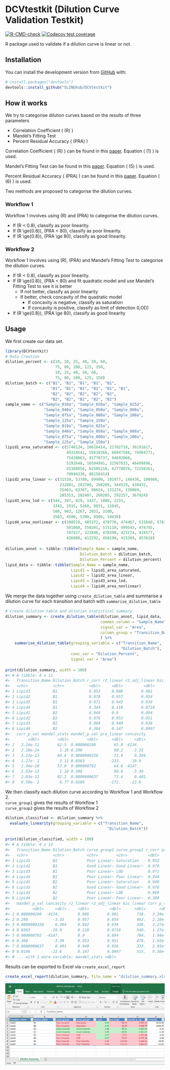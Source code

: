 
<!-- README.md is generated from README.Rmd. Please edit that file -->

# DCVtestkit (Dilution Curve Validation Testkit)

<!-- badges: start -->

[![R-CMD-check](https://github.com/SLINGhub/DCVtestkit/workflows/R-CMD-check/badge.svg)](https://github.com/SLINGhub/DCVtestkit/actions)
[![Codecov test
coverage](https://codecov.io/gh/SLINGhub/DCVtestkit/branch/master/graph/badge.svg)](https://codecov.io/gh/SLINGhub/DCVtestkit?branch=master)
<!-- badges: end -->

R package used to validate if a dilution curve is linear or not.

## Installation

You can install the development version from
[GitHub](https://github.com/) with:

``` r
# install.packages("devtools")
devtools::install_github("SLINGhub/DCVtestkit")
```

## How it works

We try to categorise dilution curves based on the results of three
parameters

  - Correlation Coefficient ( \(R\) )
  - Mandel’s Fitting Test  
  - Percent Residual Accuracy ( \(PRA\) )

Correlation Coefficient ( \(R\) ) can be found in this
[paper](https://link.springer.com/article/10.1007/s00769-002-0487-6).
Equation ( \(1\) ) is used.

Mandel’s Fitting Test can be found in this
[paper](https://pubs.rsc.org/en/content/articlelanding/2013/ay/c2ay26400e#!divAbstract).
Equation ( \(5\) ) is used.

Percent Residual Accuracy ( \(PRA\) ) can be found in this
[paper](https://www.sciencedirect.com/science/article/abs/pii/S0039914018307549).
Equation ( \(6\) ) is used.

Two methods are proposed to categorise the dilution curves.

### Workflow 1

Workflow 1 involves using \(R\) and \(PRA\) to categorise the dilution
curves.

  - If \(R < 0.8\), classify as poor linearity.  
  - If \(R \ge{0.8}\), \(PRA < 80\), classify as poor linearity.  
  - If \(R \ge{0.8}\), \(PRA \ge 80\), classify as good linearity.

### Workflow 2

Workflow 1 involves using \(R\), \(PRA\) and Mandel’s Fitting Test to
categorise the dilution curves.

  - If \(R < 0.8\), classify as poor linearity.
  - If \(R \ge{0.8}\), \(PRA < 80\) and fit quadratic model and use
    Mandel’s Fitting Test to see it is better
      - If not better, classify as poor linearity
      - If better, check concavity of the quadratic model
          - If concavity is negative, classify as saturation
          - If concavity is positive, classify as limit of detection
            (LOD)
  - If \(R \ge{0.8}\), \(PRA \ge 80\), classify as good linearity

## Usage

We first create our data set.

``` r
library(DCVtestkit)
# Data Creation
dilution_percent <- c(10, 20, 25, 40, 50, 60,
                      75, 80, 100, 125, 150,
                      10, 25, 40, 50, 60,
                      75, 80, 100, 125, 150)
dilution_batch <- c("B1", "B1", "B1", "B1", "B1",
                    "B1", "B1", "B1", "B1", "B1", "B1",
                    "B2", "B2", "B2", "B2", "B2",
                    "B2", "B2", "B2", "B2", "B2")
sample_name <- c("Sample_010a", "Sample_020a", "Sample_025a",
                 "Sample_040a", "Sample_050a", "Sample_060a",
                 "Sample_075a", "Sample_080a", "Sample_100a",
                 "Sample_125a", "Sample_150a",
                 "Sample_010a", "Sample_025a",
                 "Sample_040a", "Sample_050a", "Sample_060a",
                 "Sample_075a", "Sample_080a", "Sample_100a",
                 "Sample_125a", "Sample_150a")
lipid1_area_saturated <- c(5748124, 16616414, 21702718, 36191617,
                           49324541, 55618266, 66947588, 74964771,
                           75438063, 91770737, 94692060,
                           5192648, 16594991, 32507833, 46499896,
                           55388856, 62505210, 62778078, 72158161,
                           78044338, 86158414)
lipid2_area_linear <- c(31538, 53709, 69990, 101977, 146436, 180960,
                        232881, 283780, 298289, 344519, 430432,
                        25463, 63387, 90624, 131274, 138069,
                        205353, 202407, 260205, 292257, 367924)
lipid3_area_lod <- c(544, 397, 829, 1437, 1808, 2231,
                     3343, 2915, 5268, 8031, 11045,
                     500, 903, 1267, 2031, 2100,
                     3563, 4500, 5300, 8500, 10430)
lipid4_area_nonlinear <- c(380519, 485372, 478770, 474467, 531640, 576301,
                           501068, 550201, 515110, 499543, 474745,
                           197417, 322846, 478398, 423174, 418577,
                           426089, 413292, 450190, 415309, 457618)

dilution_annot <- tibble::tibble(Sample_Name = sample_name,
                                 Dilution_Batch = dilution_batch,
                                 Dilution_Percent = dilution_percent)
lipid_data <- tibble::tibble(Sample_Name = sample_name,
                             Lipid1 = lipid1_area_saturated,
                             Lipid2 = lipid2_area_linear,
                             Lipid3 = lipid3_area_lod,
                             Lipid4 = lipid4_area_nonlinear)
```

We merge the data together using `create_dilution_table` and summarise a
dilution curve for each transition and batch with
`summarise_dilution_table`

``` r
# Create dilution table and dilution statistical summary
dilution_summary <- create_dilution_table(dilution_annot, lipid_data,
                                          common_column = "Sample_Name",
                                          signal_var = "Area",
                                          column_group = "Transition_Name"
                                          ) %>% 
    summarise_dilution_table(grouping_variable = c("Transition_Name",
                                                   "Dilution_Batch"),
                             conc_var = "Dilution_Percent",
                             signal_var = "Area")

print(dilution_summary, width = 100)
#> # A tibble: 8 x 11
#>   Transition_Name Dilution_Batch r_corr r2_linear r2_adj_linear bic_linear
#>   <chr>           <chr>           <dbl>     <dbl>         <dbl>      <dbl>
#> 1 Lipid1          B1              0.952     0.906        0.901        738.
#> 2 Lipid2          B1              0.978     0.957        0.954        492.
#> 3 Lipid3          B1              0.971     0.942        0.939        348.
#> 4 Lipid4          B1              0.344     0.118        0.0718       540.
#> 5 Lipid1          B2              0.949     0.9          0.894        704.
#> 6 Lipid2          B2              0.976     0.953        0.951        470.
#> 7 Lipid3          B2              0.969     0.940        0.936        333.
#> 8 Lipid4          B2              0.384     0.147        0.0997       515.
#>   corr_p_val mandel_stats mandel_p_val pra_linear concavity
#>        <dbl>        <dbl>        <dbl>      <dbl>     <dbl>
#> 1   3.24e-11        62.5  0.000000290        65.8 -4134.   
#> 2   2.10e-14         1.19 0.290              90.2    -3.35 
#> 3   3.27e-13        84.6  0.0000000320       72.9     0.394
#> 4   1.27e- 1         5.11 0.0363           -233.    -19.9  
#> 5   1.94e-10        57.0  0.000000792        64.6 -4147.   
#> 6   1.93e-13         1.10 0.308              90.0    -3.39 
#> 7   2.03e-12        82.2  0.0000000637       72.4     0.401
#> 8   9.50e- 2         6.77 0.0186           -172.    -22.6
```

We then classify each dilution curve according to Workflow 1 and
Workflow 2.  
`curve_group1` gives the results of Workflow 1  
`curve_group2` gives the results of Workflow 2

``` r
dilution_classified <- dilution_summary %>%
  evaluate_linearity(grouping_variable = c("Transition_Name",
                                             "Dilution_Batch"))

print(dilution_classified, width = 100)
#> # A tibble: 8 x 13
#>   Transition_Name Dilution_Batch curve_group1 curve_group2 r_corr pra_linear
#>   <chr>           <chr>          <chr>        <chr>         <dbl>      <dbl>
#> 1 Lipid1          B1             Poor Linear~ Saturation    0.952       65.8
#> 2 Lipid2          B1             Good Linear~ Good Linear~  0.978       90.2
#> 3 Lipid3          B1             Poor Linear~ LOD           0.971       72.9
#> 4 Lipid4          B1             Poor Linear~ Poor Linear~  0.344     -233. 
#> 5 Lipid1          B2             Poor Linear~ Saturation    0.949       64.6
#> 6 Lipid2          B2             Good Linear~ Good Linear~  0.976       90.0
#> 7 Lipid3          B2             Poor Linear~ LOD           0.969       72.4
#> 8 Lipid4          B2             Poor Linear~ Poor Linear~  0.384     -172. 
#>   mandel_p_val concavity r2_linear r2_adj_linear bic_linear corr_p_val
#>          <dbl>     <dbl>     <dbl>         <dbl>      <dbl>      <dbl>
#> 1 0.000000290  -4134.        0.906        0.901        738.   3.24e-11
#> 2 0.290           -3.35      0.957        0.954        492.   2.10e-14
#> 3 0.0000000320     0.394     0.942        0.939        348.   3.27e-13
#> 4 0.0363         -19.9       0.118        0.0718       540.   1.27e- 1
#> 5 0.000000792  -4147.        0.9          0.894        704.   1.94e-10
#> 6 0.308           -3.39      0.953        0.951        470.   1.93e-13
#> 7 0.0000000637     0.401     0.940        0.936        333.   2.03e-12
#> 8 0.0186         -22.6       0.147        0.0997       515.   9.50e- 2
#> # ... with 1 more variable: mandel_stats <dbl>
```

Results can be exported to Excel via `create_excel_report`

``` r
create_excel_report(dilution_summary, file_name = "dilution_summary.xlsx")
```

![Excel Report](man/figures/README-ExcelResults.png)
